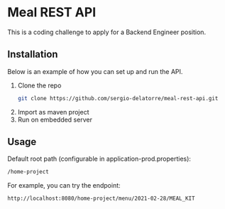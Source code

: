 # Meal REST API
This is a coding challenge to apply for a Backend Engineer position.

## Installation
Below is an example of how you can set up and run the API.
1. Clone the repo
   ```sh
   git clone https://github.com/sergio-delatorre/meal-rest-api.git
   ```
2. Import as maven project
3. Run on embedded server


## Usage
Default root path (configurable in application-prod.properties):
   ```sh
   /home-project
   ```
For example, you can try the endpoint:
   ```sh
   http://localhost:8080/home-project/menu/2021-02-28/MEAL_KIT
   ```
